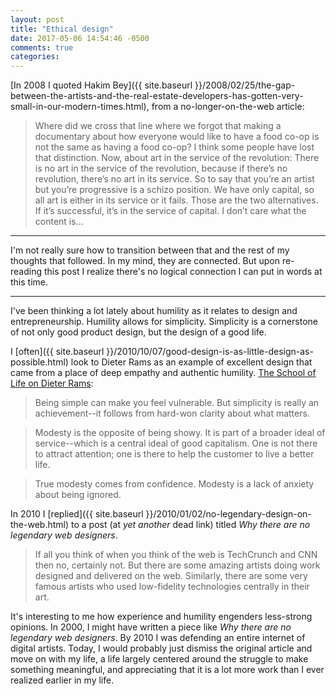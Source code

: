```yaml
---
layout: post
title: "Ethical design"
date: 2017-05-06 14:54:46 -0500
comments: true
categories: 
---
```


[In 2008 I quoted Hakim Bey]({{ site.baseurl }}/2008/02/25/the-gap-between-the-artists-and-the-real-estate-developers-has-gotten-very-small-in-our-modern-times.html), from a no-longer-on-the-web article:

> Where did we cross that line where we forgot that making a documentary about how everyone would like to have a food co-op is not the same as having a food co-op? I think some people have lost that distinction. Now, about art in the service of the revolution: There is no art in the service of the revolution, because if there’s no revolution, there’s no art in its service. So to say that you’re an artist but you’re progressive is a schizo position. We have only capital, so all art is either in its service or it fails. Those are the two alternatives. If it’s successful, it’s in the service of capital. I don’t care what the content is...

---

I'm not really sure how to transition between that and the rest of my thoughts that followed. In my mind, they are connected. But upon re-reading this post I realize there's no logical connection I can put in words at this time.

---

I've been thinking a lot lately about humility as it relates to design and entrepreneurship. Humility allows for simplicity. Simplicity is a cornerstone of not only good product design, but the design of a good life.

I [often]({{ site.baseurl }}/2010/10/07/good-design-is-as-little-design-as-possible.html) look to Dieter Rams as an example of excellent design that came from a place of deep empathy and authentic humility. [The School of Life on Dieter Rams](http://www.thebookoflife.org/dieter-rams/):

> Being simple can make you feel vulnerable. But simplicity is really an achievement--it follows from hard-won clarity about what matters.

> Modesty is the opposite of being showy. It is part of a broader ideal of service--which is a central ideal of good capitalism. One is not there to attract attention; one is there to help the customer to live a better life.

> True modesty comes from confidence. Modesty is a lack of anxiety about being ignored.

In 2010 I [replied]({{ site.baseurl }}/2010/01/02/no-legendary-design-on-the-web.html) to a post (at *yet another* dead link) titled *Why there are no legendary web designers*. 

> If all you think of when you think of the web is TechCrunch and CNN then no, certainly not. But there are some amazing artists doing work designed and delivered on the web. Similarly, there are some very famous artists who used low-fidelity technologies centrally in their art.

It's interesting to me how experience and humility engenders less-strong opinions. In 2000, I might have written a piece like *Why there are no legendary web designers*. By 2010 I was defending an entire internet of digital artists. Today, I would probably just dismiss the original article and move on with my life, a life largely centered around the struggle to make something meaningful, and appreciating that it is a lot more work than I ever realized earlier in my life.
